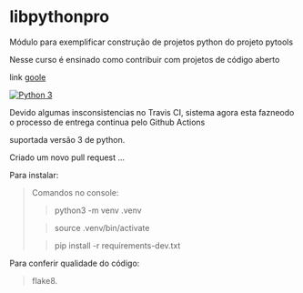 # libpythonpro
Módulo para exemplificar construção de projetos python do projeto pytools

Nesse curso é ensinado como contribuir com projetos de código aberto

link [goole](https://goole.com)

[![Python 3](https://pyup.io/repos/github/aislansantos/libpythonpro/python-3-shield.svg)](https://pyup.io/repos/github/aislansantos/libpythonpro/)

Devido algumas insconsistencias no Travis CI, sistema agora esta fazneodo o
processo de entrega continua pelo Github Actions

suportada versão 3 de python.

Criado um novo pull request ...

Para instalar:


>Comandos no console:
> 
>>python3 -m venv .venv
>
>>source .venv/bin/activate
> 
>>pip install -r requirements-dev.txt
> 
Para conferir qualidade do código:

>flake8.


